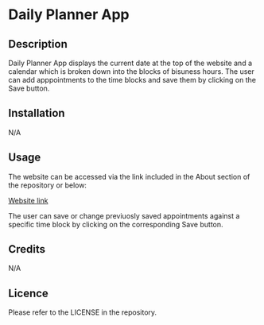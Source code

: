 # Daily Planner App
## Description

Daily Planner App displays the current date at the top of the website and a calendar which is broken down into the blocks of bisuness hours. The user can add apppointments to the time blocks and save them by clicking on the Save button.    

## Installation

N/A

## Usage

The website can be accessed via the link included in the About section of the repository or below:

[Website link](https://marijapastu.github.io/Daily-Planner-App/)

The user can save or change previuosly saved appointments against a specific time block by clicking on the corresponding Save button. 

## Credits

N/A

## Licence

Please refer to the LICENSE in the repository.
